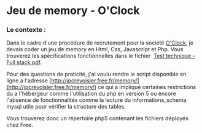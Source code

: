 # Jeu de memory - O'Clock

### Le contexte :

Dans le cadre d'une procédure de recrutement pour la société [O'Clock](https://oclock.io/), je devais coder un jeu de memory en Html, Css, Javascript et Php.
Vous trouverez les spécifications fonctionnelles dans le fichier  [Test technique - Full stack.pdf](https://github.com/jpcrevoisier/memory/raw/main/Test%20technique%20-%20Full%20stack.pdf).


Pour des questions de praticité, j'ai voulu rendre le script disponible en ligne a l'adresse [http://jpcrevoisier.free.fr/memory/](http://jpcrevoisier.free.fr/memory/) ce qui a impliqué certaines restrictions du a l'hébergeur comme l'utilisation du php en version 5 ou encore l'absence de fonctionnalités comme la lecture du informations_schema mysql utile pour vérifier la structure des tables.

Vous trouverez donc un répertoire php5 contenant les fichiers déployés chez Free.
